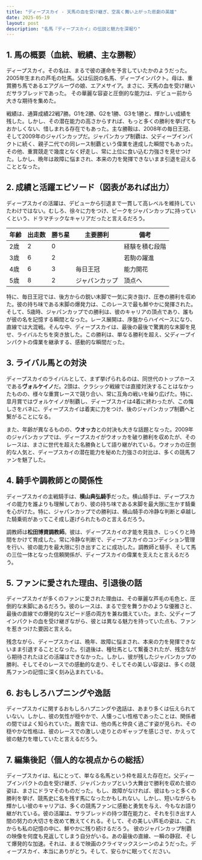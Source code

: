 ```yaml
---
title: "ディープスカイ - 天馬の血を受け継ぎ、空高く舞い上がった悲劇の英雄"
date: 2025-05-19
layout: post
description: "名馬『ディープスカイ』の伝説と魅力を深堀り"
---
```


## 1. 馬の概要（血統、戦績、主な勝鞍）

ディープスカイ。その名は、まるで彼の運命を予言していたかのようだった。2005年生まれの芦毛の牡馬。父は伝説の名馬、ディープインパクト。母は、重賞勝ち馬であるエアグルーヴの娘、エアメサイア。まさに、天馬の血を受け継いだサラブレッドであった。  その華麗な容姿と圧倒的な能力は、デビュー前から大きな期待を集めた。

戦績は、通算成績22戦7勝。G1を2勝、G2を1勝、G3を1勝と、輝かしい成績を残した。しかし、その潜在能力の高さからすれば、もっと多くの勝利を挙げてもおかしくない、惜しまれる存在でもあった。主な勝鞍は、2008年の毎日王冠、そして2009年のジャパンカップだ。ジャパンカップ制覇は、父ディープインパクトに続く、親子二代での同レース制覇という偉業を達成した瞬間でもあった。その他、重賞競走で幾度となく好走し、常に上位に食い込む力強さを見せつけた。しかし、晩年は故障に悩まされ、本来の力を発揮できないまま引退を迎えることとなった。


## 2. 成績と活躍エピソード（図表があれば出力）

ディープスカイの活躍は、デビューから引退まで一貫して高レベルを維持していたわけではない。むしろ、徐々に力をつけ、ピークをジャパンカップに持っていくという、ドラマチックなキャリアだったと言えるだろう。

| 年齢 | 出走数 | 勝ち星 | 主要勝利 | 備考 |
|---|---|---|---|---|
| 2歳 | 2 | 0 |  | 経験を積む段階 |
| 3歳 | 6 | 2 |  | 若駒の躍進 |
| 4歳 | 6 | 3 | 毎日王冠 | 能力開花 |
| 5歳 | 8 | 2 | ジャパンカップ |  頂点へ |


特に、毎日王冠では、後方からの鋭い末脚で一気に突き抜け、圧巻の勝利を収めた。彼の持ち味である末脚の爆発力は、このレースで最も鮮やかに発揮された。そして、5歳時、ジャパンカップでの勝利は、彼のキャリアの頂点であり、誰もが彼の名を記憶する瞬間となった。レース展開は、序盤からハイペースになり、直線では大混戦。そんな中、ディープスカイは、最後の最後で驚異的な末脚を見せ、ライバルたちを突き放した。この勝利は、単なる勝利を超え、父ディープインパクトの偉業を継承する、感動的な瞬間だった。


## 3. ライバル馬との対決

ディープスカイのライバルとして、まず挙げられるのは、同世代のトップホースである**ヴォルケイノ**だ。2頭は、クラシック戦線では直接対決することはなかったものの、様々な重賞レースで競り合い、常に互角の戦いを繰り広げた。特に、皐月賞ではヴォルケイノが制覇し、ディープスカイは4着に終わったが、この悔しさをバネに、ディープスカイは着実に力をつけ、後のジャパンカップ制覇へと繋がることになる。

また、年齢が異なるものの、**ウオッカ**との対決も大きな話題となった。2009年のジャパンカップでは、ディープスカイがウオッカを破り勝利を収めたが、そのレースは、まさに世代を超えた名勝負として語り継がれている。ウオッカの圧倒的な人気と、ディープスカイの潜在能力を秘めた力強さの対比は、多くの競馬ファンを魅了した。


## 4. 騎手や調教師との関係性

ディープスカイの主戦騎手は、**横山典弘騎手**だった。横山騎手は、ディープスカイの能力を誰よりも理解しており、彼の持ち味である末脚を最大限に生かす騎乗を心がけた。特に、ジャパンカップでの勝利は、横山騎手の冷静な判断と卓越した騎乗術があってこそ成し遂げられたものと言えるだろう。

調教師は**松田博資調教師**。彼は、ディープスカイの才能を見抜き、じっくりと時間をかけて育成した。常に冷静な判断で、ディープスカイのコンディション管理を行い、彼の能力を最大限に引き出すことに成功した。調教師と騎手、そして馬の三位一体となった信頼関係が、ディープスカイの偉業を支えたと言えるだろう。


## 5. ファンに愛された理由、引退後の話

ディープスカイが多くのファンに愛された理由は、その華麗な芦毛の毛色と、圧倒的な末脚にあるだろう。彼のレースは、まるで空を舞うかのような優雅さと、最後の直線での爆発的なスピード感の両方を兼ね備えていた。また、父ディープインパクトの血を受け継ぎながら、彼とは異なる魅力を持っていた点も、ファンを惹きつけた要因と言える。

残念ながら、ディープスカイは、晩年、故障に悩まされ、本来の力を発揮できないまま引退することとなった。引退後は、種牡馬として繋養されたが、残念ながら期待されたほどの活躍はできなかった。しかし、彼が残したジャパンカップの勝利、そしてそのレースでの感動的な走り、そしてその美しい容姿は、多くの競馬ファンの記憶に深く刻み込まれている。


## 6. おもしろハプニングや逸話

ディープスカイに関するおもしろハプニングや逸話は、あまり多くは伝えられていない。しかし、彼の気性が穏やかで、人懐っこい性格であったことは、関係者の間ではよく知られていた。厩舎では、他の馬と仲良く過ごす姿が見られ、その穏やかな性格は、彼のレースでの激しい走りとのギャップを感じさせ、かえって彼の魅力を増していたと言えるだろう。


## 7. 編集後記（個人的な視点からの総括）

ディープスカイは、私にとって、単なる名馬という枠を超えた存在だ。父ディープインパクトの血を受け継ぎ、ジャパンカップという大舞台で勝利を収めた彼の姿は、まさにドラマそのものだった。もし、故障がなければ、彼はもっと多くの勝利を挙げ、競馬史に名を残す馬になったかもしれない。しかし、短いながらも輝かしい彼のキャリアは、多くの競馬ファンに感動と勇気を与え、今もなお語り継がれている。彼の活躍は、サラブレッドの持つ潜在能力と、それを引き出す人間の努力の大切さを改めて教えてくれる。そして、その美しい芦毛の姿は、これからも私の記憶の中に、鮮やかに残り続けるだろう。  彼のジャパンカップ制覇の映像を何度も見返してしまう自分がいる。あの最後の直線、一瞬の静寂、そして爆発的な加速。それは、まるで映画のクライマックスシーンのようだった。ディープスカイ、本当にありがとう。そして、安らかに眠ってください。
